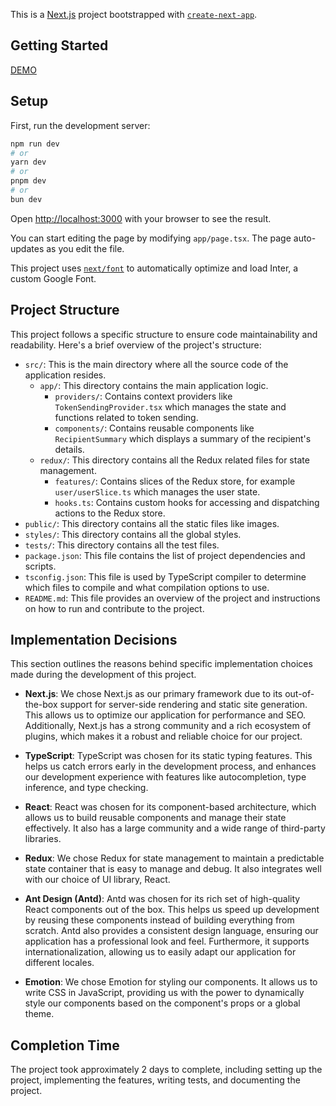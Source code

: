 This is a [Next.js](https://nextjs.org/) project bootstrapped with [`create-next-app`](https://github.com/vercel/next.js/tree/canary/packages/create-next-app).

## Getting Started

[DEMO](https://home-test-rep-run.vercel.app/)

## Setup
First, run the development server:

```bash
npm run dev
# or
yarn dev
# or
pnpm dev
# or
bun dev
```

Open [http://localhost:3000](http://localhost:3000) with your browser to see the result.

You can start editing the page by modifying `app/page.tsx`. The page auto-updates as you edit the file.

This project uses [`next/font`](https://nextjs.org/docs/basic-features/font-optimization) to automatically optimize and load Inter, a custom Google Font.

## Project Structure

This project follows a specific structure to ensure code maintainability and readability. Here's a brief overview of the project's structure:

- `src/`: This is the main directory where all the source code of the application resides.
    - `app/`: This directory contains the main application logic.
        - `providers/`: Contains context providers like `TokenSendingProvider.tsx` which manages the state and functions related to token sending.
        - `components/`: Contains reusable components like `RecipientSummary` which displays a summary of the recipient's details.
    - `redux/`: This directory contains all the Redux related files for state management.
        - `features/`: Contains slices of the Redux store, for example `user/userSlice.ts` which manages the user state.
        - `hooks.ts`: Contains custom hooks for accessing and dispatching actions to the Redux store.
- `public/`: This directory contains all the static files like images.
- `styles/`: This directory contains all the global styles.
- `tests/`: This directory contains all the test files.
- `package.json`: This file contains the list of project dependencies and scripts.
- `tsconfig.json`: This file is used by TypeScript compiler to determine which files to compile and what compilation options to use.
- `README.md`: This file provides an overview of the project and instructions on how to run and contribute to the project.

## Implementation Decisions

This section outlines the reasons behind specific implementation choices made during the development of this project.

- **Next.js**: We chose Next.js as our primary framework due to its out-of-the-box support for server-side rendering and static site generation. This allows us to optimize our application for performance and SEO. Additionally, Next.js has a strong community and a rich ecosystem of plugins, which makes it a robust and reliable choice for our project.

- **TypeScript**: TypeScript was chosen for its static typing features. This helps us catch errors early in the development process, and enhances our development experience with features like autocompletion, type inference, and type checking.

- **React**: React was chosen for its component-based architecture, which allows us to build reusable components and manage their state effectively. It also has a large community and a wide range of third-party libraries.

- **Redux**: We chose Redux for state management to maintain a predictable state container that is easy to manage and debug. It also integrates well with our choice of UI library, React.

- **Ant Design (Antd)**: Antd was chosen for its rich set of high-quality React components out of the box. This helps us speed up development by reusing these components instead of building everything from scratch. Antd also provides a consistent design language, ensuring our application has a professional look and feel. Furthermore, it supports internationalization, allowing us to easily adapt our application for different locales.

- **Emotion**: We chose Emotion for styling our components. It allows us to write CSS in JavaScript, providing us with the power to dynamically style our components based on the component's props or a global theme.

## Completion Time

The project took approximately 2 days to complete, including setting up the project, implementing the features, writing tests, and documenting the project.